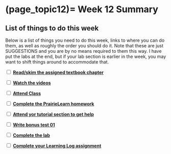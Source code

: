(page_topic12)=
Week 12 Summary
=======================

## List of things to do this week

Below is a list of things you need to do this week, links to where you can do them, as well as roughly the order you should do it.
Note that these are just SUGGESTIONS and you are by no means required to them this way. 
I have put the labs at the end, but if your lab section is earlier in the week, you may want to shift things around to accommodate that.

<label><input type="checkbox" id="week12_task1" class="box"> [**Read/skim the assigned textbook chapter**](./readings.md)</input></label>

<label><input type="checkbox" id="week12_task2" class="box"> [**Watch the videos**](./videos.md) </input></label>

<label><input type="checkbox" id="week0X_task3" class="box"> [**Attend Class**](./classes.md)</input></label>

<label><input type="checkbox" id="week12_task3" class="box"> [**Complete the PrairieLearn homework**](./homework.md) </input></label>

<label><input type="checkbox" id="week12_task4" class="box"> [**Attend yor tutorial section to get help**](https://canvas.ubc.ca/courses/81870/external_tools/5284) </input></label>

<label><input type="checkbox" id="week12_task5" class="box"> [**Write bonus test 01**](./test.md) </input></label>

<label><input type="checkbox" id="week12_task6" class="box"> [**Complete the lab**](./lab.md) </input></label>

<label><input type="checkbox" id="week12_task7" class="box"> [**Complete your Learning Log assignment**](./learninglogs.md) </input></label>